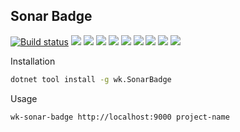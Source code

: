 ## Sonar Badge

[![Build status](https://ci.appveyor.com/api/projects/status/qfmlxk5yijbd2pc9?svg=true)](https://ci.appveyor.com/project/wk-j/sonar-badge)
[![](https://sonarcloud.io/api/project_badges/measure?project=sonar-badge&metric=alert_status)](https://sonarcloud.io/dashboard?id=sonar-badge)
[![](https://sonarcloud.io/api/project_badges/measure?project=sonar-badge&metric=reliability_rating)](https://sonarcloud.io/dashboard?id=sonar-badge)
[![](https://sonarcloud.io/api/project_badges/measure?project=sonar-badge&metric=security_rating)](https://sonarcloud.io/dashboard?id=sonar-badge)
[![](https://sonarcloud.io/api/project_badges/measure?project=sonar-badge&metric=bugs)](https://sonarcloud.io/dashboard?id=sonar-badge)
[![](https://sonarcloud.io/api/project_badges/measure?project=sonar-badge&metric=code_smells)](https://sonarcloud.io/dashboard?id=sonar-badge)
[![](https://sonarcloud.io/api/project_badges/measure?project=sonar-badge&metric=sqale_index)](https://sonarcloud.io/dashboard?id=sonar-badge)
[![](https://sonarcloud.io/api/project_badges/measure?project=sonar-badge&metric=vulnerabilities)](https://sonarcloud.io/dashboard?id=sonar-badge)
[![](https://sonarcloud.io/api/project_badges/measure?project=sonar-badge&metric=ncloc)](https://sonarcloud.io/dashboard?id=sonar-badge)
[![](https://sonarcloud.io/api/project_badges/measure?project=sonar-badge&metric=duplicated_lines_density)](https://sonarcloud.io/dashboard?id=sonar-badge)

Installation

```bash
dotnet tool install -g wk.SonarBadge
```

Usage

```bash
wk-sonar-badge http://localhost:9000 project-name
```